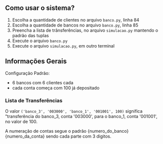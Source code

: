 ## Como usar o sistema?

1. Escolha a quantidade de clientes no arquivo `banco.py`, linha 84
2. Escolha a quantidade de bancos no arquivo `banco.py`, linha 85
3. Preencha a lista de trânsferências, no arquivo `simulacao.py` mantendo o padrão das tuplas
4. Execute o arquivo `banco.py`
5. Execute o arquivo `simulacao.py`, em outro terminal

## Informações Gerais

Configuração Padrão:
 - 6 bancos com 6 clientes cada
 - cada conta começa com 100 já depositado

### Lista de Transferências

O valor `('banco_3', '003000', 'banco_1', '001001', 100)` significa "transferência do banco_3, conta '003000', para o banco_1, conta '001001', no valor de 100.
  
A numeração de contas segue o padrão {numero_do_banco}{numero_da_conta} sendo cada parte com 3 digitos. 
